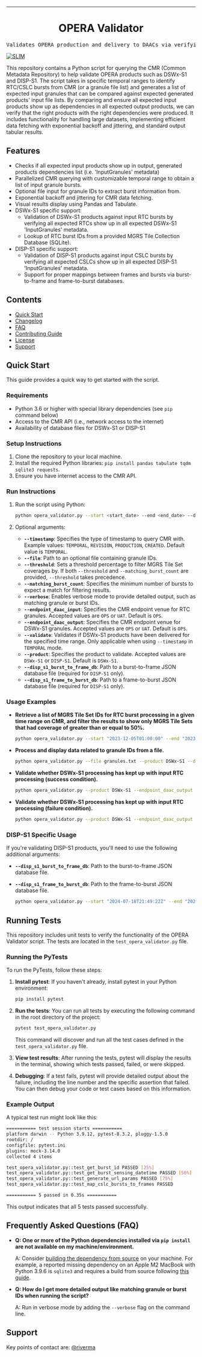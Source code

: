 <!-- Header block for project -->
<hr>
<div align="center">
<h1 align="center">OPERA Validator</h1>
</div>
<pre align="center">Validates OPERA production and delivery to DAACs via verifying inputs / outputs mapping strategies.</pre>
<!-- Header block for project -->

[![SLIM](https://img.shields.io/badge/Best%20Practices%20from-SLIM-blue)](https://nasa-ammos.github.io/slim/)
<!-- ☝️ Add more badges via: https://shields.io ☝️ -->

This repository contains a Python script for querying the CMR (Common Metadata Repository) to help validate OPERA products such as DSWx-S1 and DISP-S1. The script takes in specific temporal ranges to identify RTC/CSLC bursts from CMR (or a granule file list) and generates a list of expected input granules that can be compared against expected generated products' input file lists. By comparing and ensure all expected input products show up as dependencies in all expected output products, we can verify that the right products with the right dependencies were produced. It includes functionality for handling large datasets, implementing efficient data fetching with exponential backoff and jittering, and standard output tabular results.

## Features

* Checks if all expected input products show up in output, generated products dependencies list (i.e. 'InputGranules' metadata)
* Parallelized CMR querying with customizable temporal range to obtain a list of input granule bursts.
* Optional file input for granule IDs to extract burst information from.
* Exponential backoff and jittering for CMR data fetching.
* Visual results display using Pandas and Tabulate.
* DSWx-S1 specific support:
  * Validation of DSWx-S1 products against input RTC bursts by verifying all expected RTCs show up in all expected DSWx-S1 'InputGranules' metadata.
  * Lookup of RTC burst IDs from a provided MGRS Tile Collection Database (SQLite).
* DISP-S1 specific support:
  * Validation of DISP-S1 products against input CSLC bursts by verifying all expected CSLCs show up in all expected DISP-S1 'InputGranules' metadata.
  * Support for proper mappings between frames and bursts via burst-to-frame and frame-to-burst databases.

## Contents

* [Quick Start](#quick-start)
* [Changelog](#changelog)
* [FAQ](#frequently-asked-questions-faq)
* [Contributing Guide](#contributing)
* [License](#license)
* [Support](#support)

## Quick Start

This guide provides a quick way to get started with the script.

### Requirements

* Python 3.6 or higher with special library dependencies (see `pip` command below)
* Access to the CMR API (i.e., network access to the internet)
* Availability of database files for DSWx-S1 or DISP-S1

### Setup Instructions

1. Clone the repository to your local machine.
2. Install the required Python libraries: `pip install pandas tabulate tqdm sqlite3 requests`.
3. Ensure you have internet access to the CMR API.

### Run Instructions

1. Run the script using Python: 
   ```bash
   python opera_validator.py --start <start_date> --end <end_date> --dswx_s1_mgrs_db <database_path> --product DSWx-S1
   ```
   
2. Optional arguments:
   - **`--timestamp`**: Specifies the type of timestamp to query CMR with. Example values: `TEMPORAL`, `REVISION`, `PRODUCTION`, `CREATED`. Default value is `TEMPORAL`.
   - **`--file`**: Path to an optional file containing granule IDs.
   - **`--threshold`**: Sets a threshold percentage to filter MGRS Tile Set coverages by. If both `--threshold` and `--matching_burst_count` are provided, `--threshold` takes precedence.
   - **`--matching_burst_count`**: Specifies the minimum number of bursts to expect a match for filtering results.
   - **`--verbose`**: Enables verbose mode to provide detailed output, such as matching granule or burst IDs.
   - **`--endpoint_daac_input`**: Specifies the CMR endpoint venue for RTC granules. Accepted values are `OPS` or `UAT`. Default is `OPS`.
   - **`--endpoint_daac_output`**: Specifies the CMR endpoint venue for DSWx-S1 granules. Accepted values are `OPS` or `UAT`. Default is `OPS`.
   - **`--validate`**: Validates if DSWx-S1 products have been delivered for the specified time range. Only applicable when using `--timestamp` in `TEMPORAL` mode.
   - **`--product`**: Specifies the product to validate. Accepted values are `DSWx-S1` or `DISP-S1`. Default is `DSWx-S1`.
   - **`--disp_s1_burst_to_frame_db`**: Path to a burst-to-frame JSON database file (required for `DISP-S1` only).
   - **`--disp_s1_frame_to_burst_db`**: Path to a frame-to-burst JSON database file (required for `DISP-S1` only).

### Usage Examples

* **Retrieve a list of MGRS Tile Set IDs for RTC burst processing in a given time range on CMR, and filter the results to show only MGRS Tile Sets that had coverage of greater than or equal to 50%.**
  ```bash
  python opera_validator.py --start "2023-12-05T01:00:00" --end "2023-12-05T03:59:59" --product DSWx-S1 --dswx_s1_mgrs_db MGRS_tile_collection_v0.3.sqlite --threshold 50 
  ```

* **Process and display data related to granule IDs from a file.**
  ```bash
  python opera_validator.py --file granules.txt --product DSWx-S1 --dswx_s1_mgrs_db MGRS_tile_collection_v0.3.sqlite --threshold 50
  ```

* **Validate whether DSWx-S1 processing has kept up with input RTC processing (success condition).**
  ```bash
  python opera_validator.py --product DSWx-S1 --endpoint_daac_output UAT --start "2024-05-12T08:00:00" --end "2024-05-12T08:59:00" --dswx_s1_mgrs_db MGRS_tile_collection_v0.3.sqlite --threshold 99 --validate
  ```

* **Validate whether DSWx-S1 processing has kept up with input RTC processing (failure condition).**
  ```bash
  python opera_validator.py --product DSWx-S1 --endpoint_daac_output UAT --start "2024-05-12T04:10:00" --end "2024-05-12T05:10:00" --dswx_s1_mgrs_db MGRS_tile_collection_v0.3.sqlite --threshold 99 --validate
  ```

### DISP-S1 Specific Usage

If you're validating DISP-S1 products, you'll need to use the following additional arguments:

- **`--disp_s1_burst_to_frame_db`**: Path to the burst-to-frame JSON database file.
- **`--disp_s1_frame_to_burst_db`**: Path to the frame-to-burst JSON database file.

  ```bash
  python opera_validator.py --start "2024-07-18T21:49:22Z" --end "2024-07-18T23:51:00Z" --endpoint_daac_output UAT --timestamp TEMPORAL --validate --product DISP-S1 --disp_s1_burst_to_frame_db opera-s1-disp-burst-to-frame.json --disp_s1_frame_to_burst_db opera-s1-disp-0.5.0-frame-to-burst.json
  ```

## Running Tests

This repository includes unit tests to verify the functionality of the OPERA Validator script. The tests are located in the `test_opera_validator.py` file.

### Running the PyTests

To run the PyTests, follow these steps:

1. **Install pytest**: If you haven't already, install pytest in your Python environment:
   ```bash
   pip install pytest
   ```

2. **Run the tests**: You can run all tests by executing the following command in the root directory of the project:
   ```bash
   pytest test_opera_validator.py
   ```

   This command will discover and run all the test cases defined in the `test_opera_validator.py` file.

3. **View test results**: After running the tests, pytest will display the results in the terminal, showing which tests passed, failed, or were skipped.

4. **Debugging**: If a test fails, pytest will provide detailed output about the failure, including the line number and the specific assertion that failed. You can then debug your code or test cases based on this information.

### Example Output
A typical test run might look like this:
```bash
=========== test session starts ===========
platform darwin -- Python 3.9.12, pytest-8.3.2, pluggy-1.5.0
rootdir: /
configfile: pytest.ini
plugins: mock-3.14.0
collected 4 items                                                                                                                    

test_opera_validator.py::test_get_burst_id PASSED [25%]
test_opera_validator.py::test_get_burst_sensing_datetime PASSED [50%]
test_opera_validator.py::test_generate_url_params PASSED [75%]
test_opera_validator.py::test_map_cslc_bursts_to_frames PASSED  

=========== 5 passed in 0.35s ===========
```

This output indicates that all 5 tests passed successfully.

## Frequently Asked Questions (FAQ)

- **Q: One or more of the Python dependencies installed via `pip install` are not available on my machine/environment.**
  
  A: Consider [building the dependency from source](https://devguide.python.org/getting-started/setup-building/) on your machine. For example, a reported missing dependency on an Apple M2 MacBook with Python 3.9.6 is `sqlite3` and requires a build from source following [this guide](https://til.simonwillison.net/sqlite/build-specific-sqlite-pysqlite-macos).

- **Q: How do I get more detailed output like matching granule or burst IDs when running the script?**
  
  A: Run in verbose mode by adding the `--verbose` flag on the command line.

## Support

Key points of contact are: [@riverma](https://github.com/riverma)
